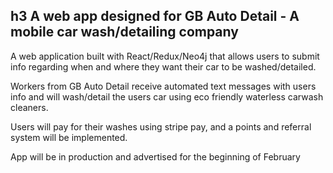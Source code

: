 
## h3 A web app designed for GB Auto Detail - A mobile car wash/detailing company   

A web application built with React/Redux/Neo4j that allows users to submit info regarding when and where they want their car to be washed/detailed.

Workers from GB Auto Detail receive automated text messages with users info and will wash/detail the users car using eco friendly waterless carwash cleaners.

Users will pay for their washes using stripe pay, and a points and referral system will be implemented.

App will be in production and advertised for the beginning of February
